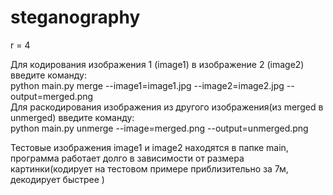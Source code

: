 # steganography

r = 4

Для кодирования изображения 1 (image1) в изображение 2 (image2) введите команду: <br />
             python main.py merge --image1=image1.jpg --image2=image2.jpg --output=merged.png <br />
Для раскодирования изображения из другого изображения(из merged в unmerged) введите команду: <br />
             python main.py unmerge --image=merged.png --output=unmerged.png <br />


Тестовые изображения image1 и image2 находятся в папке main, программа работает долго в зависимости от размера картинки(кодирует на тестовом примере приблизительно за 7м, декодирует быстрее )
